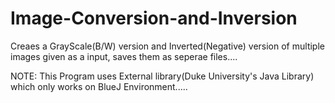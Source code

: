 # Image-Conversion-and-Inversion

Creaes a GrayScale(B/W) version and Inverted(Negative) version of multiple images given as a input, saves them as seperae files....

NOTE: This Program uses External library(Duke University's Java Library) which only works on BlueJ Environment.....
